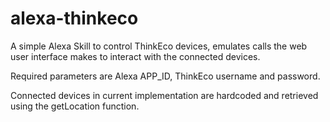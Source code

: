 # alexa-thinkeco

A simple Alexa Skill to control ThinkEco devices, emulates calls the web user interface makes to interact with the connected devices.

Required parameters are Alexa APP_ID, ThinkEco username and password.

Connected devices in current implementation are hardcoded and retrieved using the getLocation function.
